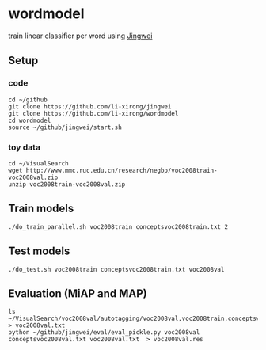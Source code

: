 # wordmodel
train linear classifier per word using [Jingwei](https://github.com/li-xirong/jingwei)


## Setup

### code

```
cd ~/github
git clone https://github.com/li-xirong/jingwei
git clone https://github.com/li-xirong/wordmodel
cd wordmodel
source ~/github/jingwei/start.sh
```

### toy data

```
cd ~/VisualSearch
wget http://www.mmc.ruc.edu.cn/research/negbp/voc2008train-voc2008val.zip
unzip voc2008train-voc2008val.zip
```

## Train models

```
./do_train_parallel.sh voc2008train conceptsvoc2008train.txt 2
```

## Test models

```
./do_test.sh voc2008train conceptsvoc2008train.txt voc2008val
```

## Evaluation (MiAP and MAP)

```
ls ~/VisualSearch/voc2008val/autotagging/voc2008val,voc2008train,conceptsvoc2008train.txt,dsift,fastlinear.pkl > voc2008val.txt
python ~/github/jingwei/eval/eval_pickle.py voc2008val conceptsvoc2008val.txt voc2008val.txt  > voc2008val.res
```


